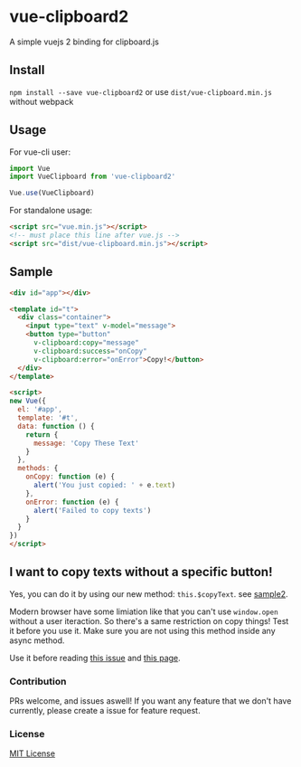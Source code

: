 # vue-clipboard2

A simple vuejs 2 binding for clipboard.js

## Install

`npm install --save vue-clipboard2` or use `dist/vue-clipboard.min.js` without webpack

## Usage

For vue-cli user:

```javascript
import Vue
import VueClipboard from 'vue-clipboard2'

Vue.use(VueClipboard)
```

For standalone usage:

```html
<script src="vue.min.js"></script>
<!-- must place this line after vue.js -->
<script src="dist/vue-clipboard.min.js"></script>
```

## Sample

```html
<div id="app"></div>

<template id="t">
  <div class="container">
    <input type="text" v-model="message">
    <button type="button"
      v-clipboard:copy="message"
      v-clipboard:success="onCopy"
      v-clipboard:error="onError">Copy!</button>
  </div>
</template>

<script>
new Vue({
  el: '#app',
  template: '#t',
  data: function () {
    return {
      message: 'Copy These Text'
    }
  },
  methods: {
    onCopy: function (e) {
      alert('You just copied: ' + e.text)
    },
    onError: function (e) {
      alert('Failed to copy texts')
    }
  }
})
</script>
```

## I want to copy texts without a specific button!

Yes, you can do it by using our new method: `this.$copyText`. see [sample2](sample2.html).

Modern browser have some limiation like that you can't use `window.open` without a user iteraction.
So there's a same restriction on copy things! Test it before you use it. Make sure you are not
using this method inside any async method.

Use it before reading [this issue](https://github.com/zenorocha/clipboard.js/issues/218) and
[this page](https://github.com/zenorocha/clipboard.js/wiki/Known-Limitations).

### Contribution

PRs welcome, and issues aswell! If you want any feature that we don't have currently, please create a issue for feature request.

### License

[MIT License](LICENSE)
